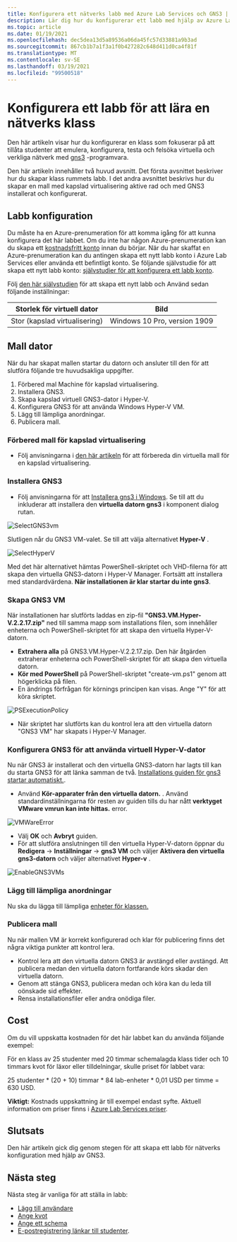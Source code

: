 ```yaml
---
title: Konfigurera ett nätverks labb med Azure Lab Services och GNS3 | Microsoft Docs
description: Lär dig hur du konfigurerar ett labb med hjälp av Azure Lab Services att lära sig nätverk med GNS3.
ms.topic: article
ms.date: 01/19/2021
ms.openlocfilehash: dec5dea13d5a89536a06da45fc57d33881a9b3ad
ms.sourcegitcommit: 867cb1b7a1f3a1f0b427282c648d411d0ca4f81f
ms.translationtype: MT
ms.contentlocale: sv-SE
ms.lasthandoff: 03/19/2021
ms.locfileid: "99500518"
---
```

# <a name="set-up-a-lab-to-teach-a-networking-class"></a>Konfigurera ett labb för att lära en nätverks klass 
Den här artikeln visar hur du konfigurerar en klass som fokuserar på att tillåta studenter att emulera, konfigurera, testa och felsöka virtuella och verkliga nätverk med [gns3](https://www.gns3.com/) -programvara. 

Den här artikeln innehåller två huvud avsnitt. Det första avsnittet beskriver hur du skapar klass rummets labb. I det andra avsnittet beskrivs hur du skapar en mall med kapslad virtualisering aktive rad och med GNS3 installerat och konfigurerat.

## <a name="lab-configuration"></a>Labb konfiguration
Du måste ha en Azure-prenumeration för att komma igång för att kunna konfigurera det här labbet. Om du inte har någon Azure-prenumeration kan du skapa ett [kostnadsfritt konto](https://azure.microsoft.com/free/) innan du börjar. När du har skaffat en Azure-prenumeration kan du antingen skapa ett nytt labb konto i Azure Lab Services eller använda ett befintligt konto. Se följande självstudie för att skapa ett nytt labb konto: [självstudier för att konfigurera ett labb konto](tutorial-setup-lab-account.md).

Följ [den här självstudien](tutorial-setup-classroom-lab.md) för att skapa ett nytt labb och Använd sedan följande inställningar:

| Storlek för virtuell dator | Bild |
| -------------------- | ----- | 
| Stor (kapslad virtualisering) | Windows 10 Pro, version 1909 |

## <a name="template-machine"></a>Mall dator 

När du har skapat mallen startar du datorn och ansluter till den för att slutföra följande tre huvudsakliga uppgifter. 
 
1. Förbered mal Machine för kapslad virtualisering.
2. Installera GNS3.
3. Skapa kapslad virtuell GNS3-dator i Hyper-V.
4. Konfigurera GNS3 för att använda Windows Hyper-V VM.
5. Lägg till lämpliga anordningar.
6. Publicera mall.


### <a name="prepare-template-machine-for-nested-virtualization"></a>Förbered mall för kapslad virtualisering
- Följ anvisningarna i [den här artikeln](how-to-enable-nested-virtualization-template-vm.md) för att förbereda din virtuella mall för en kapslad virtualisering. 

### <a name="install-gns3"></a>Installera GNS3
- Följ anvisningarna för att [Installera gns3 i Windows](https://docs.gns3.com/docs/getting-started/installation/windows).  Se till att du inkluderar att installera den **virtuella datorn gns3** i komponent dialog rutan.

![SelectGNS3vm](./media/class-type-networking-gns3/gns3-select-vm.png)

Slutligen når du GNS3 VM-valet. Se till att välja alternativet **Hyper-V** .

![SelectHyperV](./media/class-type-networking-gns3/gns3-vm-hyper-v.png)

  Med det här alternativet hämtas PowerShell-skriptet och VHD-filerna för att skapa den virtuella GNS3-datorn i Hyper-V Manager. Fortsätt att installera med standardvärdena. **När installationen är klar startar du inte gns3**.

### <a name="create-gns3-vm"></a>Skapa GNS3 VM
När installationen har slutförts laddas en zip-fil **"GNS3.VM.Hyper-V.2.2.17.zip"** ned till samma mapp som installations filen, som innehåller enheterna och PowerShell-skriptet för att skapa den virtuella Hyper-V-datorn.
- **Extrahera alla** på GNS3.VM.Hyper-V.2.2.17.zip.  Den här åtgärden extraherar enheterna och PowerShell-skriptet för att skapa den virtuella datorn.
- **Kör med PowerShell** på PowerShell-skriptet "create-vm.ps1" genom att högerklicka på filen.
- En ändrings förfrågan för körnings principen kan visas. Ange "Y" för att köra skriptet.

![PSExecutionPolicy](./media/class-type-networking-gns3/powershell-execution-policy-change.png)

- När skriptet har slutförts kan du kontrol lera att den virtuella datorn "GNS3 VM" har skapats i Hyper-V Manager.

### <a name="configure-gns3-to-use-hyper-v-vm"></a>Konfigurera GNS3 för att använda virtuell Hyper-V-dator
Nu när GNS3 är installerat och den virtuella GNS3-datorn har lagts till kan du starta GNS3 för att länka samman de två.  [Installations guiden för gns3 startar automatiskt.](https://docs.gns3.com/docs/getting-started/setup-wizard-gns3-vm#local-gns3-vm-setup-wizard).  
- Använd **Kör-apparater från den virtuella datorn.** .  Använd standardinställningarna för resten av guiden tills du har nått **verktyget VMware vmrun kan inte hittas.** error.

![VMWareError](./media/class-type-networking-gns3/gns3-vmware-vmrun-tool-not-found.png)

- Välj **OK** och **Avbryt** guiden.
- För att slutföra anslutningen till den virtuella Hyper-V-datorn öppnar du **Redigera**  ->  **Inställningar**  ->  **gns3 VM** och väljer **Aktivera den virtuella gns3-datorn** och väljer alternativet **Hyper-v** .
 
![EnableGNS3VMs](./media/class-type-networking-gns3/gns3-preference-vm.png)

### <a name="add-appropriate-appliances"></a>Lägg till lämpliga anordningar

Nu ska du lägga till lämpliga [enheter för klassen.](https://docs.gns3.com/docs/using-gns3/beginners/install-from-marketplace)

### <a name="publish-template"></a>Publicera mall

Nu när mallen VM är korrekt konfigurerad och klar för publicering finns det några viktiga punkter att kontrol lera.
- Kontrol lera att den virtuella datorn GNS3 är avstängd eller avstängd.  Att publicera medan den virtuella datorn fortfarande körs skadar den virtuella datorn.
- Genom att stänga GNS3, publicera medan och köra kan du leda till oönskade sid effekter.
- Rensa installationsfiler eller andra onödiga filer.

## <a name="cost"></a>Cost  

Om du vill uppskatta kostnaden för det här labbet kan du använda följande exempel: 
 
För en klass av 25 studenter med 20 timmar schemalagda klass tider och 10 timmars kvot för läxor eller tilldelningar, skulle priset för labbet vara: 

25 studenter * (20 + 10) timmar * 84 lab-enheter * 0,01 USD per timme = 630 USD. 

**Viktigt:** Kostnads uppskattning är till exempel endast syfte.  Aktuell information om priser finns i [Azure Lab Services priser](https://azure.microsoft.com/pricing/details/lab-services/).

## <a name="conclusion"></a>Slutsats
Den här artikeln gick dig genom stegen för att skapa ett labb för nätverks konfiguration med hjälp av GNS3.

## <a name="next-steps"></a>Nästa steg
Nästa steg är vanliga för att ställa in labb:

- [Lägg till användare](tutorial-setup-classroom-lab.md#add-users-to-the-lab)
- [Ange kvot](how-to-configure-student-usage.md#set-quotas-for-users)
- [Ange ett schema](tutorial-setup-classroom-lab.md#set-a-schedule-for-the-lab) 
- [E-postregistrering länkar till studenter](how-to-configure-student-usage.md#send-invitations-to-users).